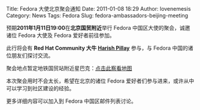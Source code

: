 Title: Fedora 大使北京聚会通知
Date: 2011-01-08 18:29
Author: lovenemesis
Category: News
Tags: Fedora
Slug: fedora-ambassadors-beijing-meeting

预期**2011年1月11日19:00**在**北京国贸附近**举行 Fedora
中国区大使的聚会，诚邀诸位 Fedora 大使及 Fedora 爱好者前往参加。

此行将会有 **Red Hat Community 大牛 [Harish
Pillay](https://fedoraproject.org/wiki/User:HarishPillay)** 参与，与
Fedora 中国的诸位朋友们探讨交流。

聚会地点暂定地铁国贸站附近星巴克：[点击此察看地图](http://maps.google.com/maps/ms?hl=en&ie=UTF8&msa=0&ll=39.911102,116.46291&spn=0.00981,0.022724&z=16&msid=201094264622493608823.00049975571b15c9b86d7)

本次聚会用时不会太长，希望在北京的诸位 Fedora
爱好者们参与进来，或许从中可以学习到社区建设的经验。

更多详细内容可以加入到 Fedora 中国区邮件列表讨论。
